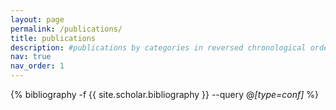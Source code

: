 ```yaml
---
layout: page
permalink: /publications/
title: publications
description: #publications by categories in reversed chronological order. generated by jekyll-scholar.
nav: true
nav_order: 1
---
```

<!-- _pages/publications.md -->
<div class="publications">

{% bibliography -f {{ site.scholar.bibliography }} --query @*[type=conf]* %}

</div>
